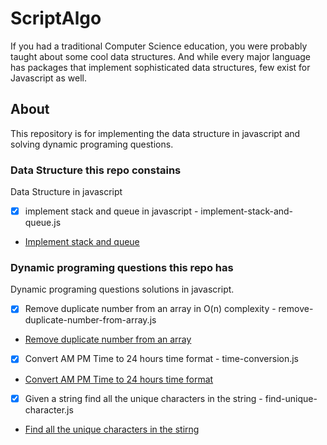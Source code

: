 # ScriptAlgo
If you had a traditional Computer Science education, you were probably taught about some cool data structures. And while every major language has packages that implement sophisticated data structures, few exist for Javascript as well.

## About
This repository is for implementing the data structure in javascript and solving dynamic programing questions.

### Data Structure this repo constains
Data Structure in javascript
 - [x] implement stack and queue in javascript - implement-stack-and-queue.js
  - [Implement stack and queue](https://jsfiddle.net/errhimasnhu/3yhqg4yk/)
### Dynamic programing questions this repo has
Dynamic programing questions solutions in javascript.
 - [x] Remove duplicate number from an array in O(n) complexity - remove-duplicate-number-from-array.js
  - [Remove duplicate number from an array](https://jsfiddle.net/errhimasnhu/hvc5Lux4/)
 - [x] Convert AM PM Time to 24 hours time format  - time-conversion.js
  - [Convert AM PM Time to 24 hours time format](https://jsfiddle.net/errhimasnhu/Leyeu6m5/)
 - [x] Given a string find all the unique char­ac­ters in the string - find-unique-character.js
  - [Find all the unique char­ac­ters in the stirng](https://jsfiddle.net/errhimasnhu/9nf5f3wh/)

